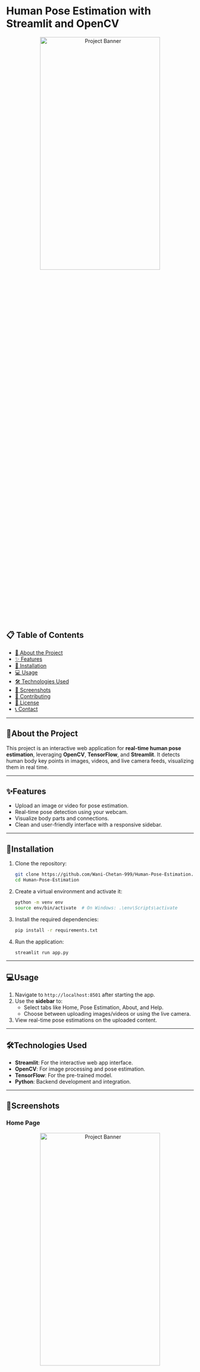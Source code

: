 
# Human Pose Estimation with Streamlit and OpenCV


<div align="center">
  <img src="images/banner.jpeg" alt="Project Banner" width="80%" height="40%" />
</div>

## 📋 Table of Contents

- [📖 About the Project](#about-the-project)
- [✨ Features](#features)
- [🚀 Installation](#installation)
- [💻 Usage](#usage)
- [🛠️ Technologies Used](#technologies-used)
- [📸 Screenshots](#screenshots)
- [🤝 Contributing](#contributing)
- [📜 License](#license)
- [📞 Contact](#contact)



---

## 📖About the Project
This project is an interactive web application for **real-time human pose estimation**, leveraging **OpenCV**, **TensorFlow**, and **Streamlit**. It detects human body key points in images, videos, and live camera feeds, visualizing them in real time.

---

## ✨Features
- Upload an image or video for pose estimation.
- Real-time pose detection using your webcam.
- Visualize body parts and connections.
- Clean and user-friendly interface with a responsive sidebar.

---

## 🚀Installation
1. Clone the repository:
   ```bash
   git clone https://github.com/Wani-Chetan-999/Human-Pose-Estimation.git
   cd Human-Pose-Estimation
   ```
2. Create a virtual environment and activate it:
   ```bash
   python -m venv env
   source env/bin/activate  # On Windows: .\env\Scripts\activate
   ```
3. Install the required dependencies:
   ```bash
   pip install -r requirements.txt
   ```
4. Run the application:
   ```bash
   streamlit run app.py
   ```

---

## 💻Usage
1. Navigate to `http://localhost:8501` after starting the app.
2. Use the **sidebar** to:
   - Select tabs like Home, Pose Estimation, About, and Help.
   - Choose between uploading images/videos or using the live camera.
3. View real-time pose estimations on the uploaded content.

---

## 🛠️Technologies Used
- **Streamlit**: For the interactive web app interface.
- **OpenCV**: For image processing and pose estimation.
- **TensorFlow**: For the pre-trained model.
- **Python**: Backend development and integration.

---

## 📸Screenshots
### Home Page
<div align="center">
  <img src="Result/Home.png" alt="Project Banner" width="80%" height="40%" />
</div>

### Pose Estimation Input (Image/Video/Live Cam)
<div align="center">
  <img src="Result/Pose Estimation.png" alt="Project Banner" width="80%" height="40%" />
</div>

### Pose Estimation Input (Image/Video/Live Cam)
<div align="center">
  <img src="Result/input.png" alt="Project Banner" width="80%" height="40%" />
</div>

### Pose Estimation Output
<div align="center">
  <img src="Result/Estimation.png" alt="Project Banner" width="80%" height="40%" />
</div>

### About Page
<div align="center">
  <img src="Result/about.png" alt="Project Banner" width="80%" height="40%" />
</div>

### Help Estimation in Action
<div align="center">
  <img src="Result/help.png" alt="Project Banner" width="80%" height="40%" />
</div>
---

## 🤝Contributing
Contributions are welcome! Please follow these steps:
1. Fork the repository.
2. Create a new branch:
   ```bash
   git checkout -b feature/YourFeature
   ```
3. Commit your changes:
   ```bash
   git commit -m "Add your message here"
   ```
4. Push to your branch:
   ```bash
   git push origin feature/YourFeature
   ```
5. Open a pull request.

---

## 📜License
This project is licensed under the **MIT License**. See the [LICENSE](LICENSE) file for details.

---

## 📞Contact
- **Name**: Chetan Wani  
- **Email**: [02ckwani@gmail.com](mailto:your-email@example.com)  
- **GitHub**: [Wani-Chetan-999](https://github.com/Wani-Chetan-999)  
- **LinkedIn**: [www.linkedin.com/in/chetan-kailas-wani/](https://www.linkedin.com/in/your-profile/)  


### Steps:
1. Replace placeholder texts (e.g., `your-email@example.com`, `Your LinkedIn Profile`) with your actual details.
2. Add project-specific images/screenshots where indicated.
3. Save this as `README.md` in the root of your project folder.

Let me know if you'd like further assistance! 😊
